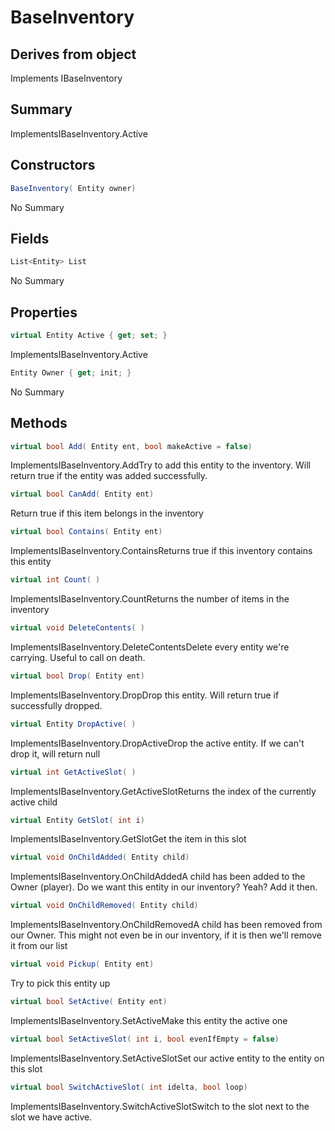 # BaseInventory

## Derives from object
Implements IBaseInventory

## Summary

ImplementsIBaseInventory.Active
## Constructors

```c#
BaseInventory( Entity owner) 
```
No Summary
## Fields

```c#
List<Entity> List
```
No Summary
## Properties

```c#
virtual Entity Active { get; set; } 
```
ImplementsIBaseInventory.Active
```c#
Entity Owner { get; init; } 
```
No Summary
## Methods

```c#
virtual bool Add( Entity ent, bool makeActive = false) 
```
ImplementsIBaseInventory.AddTry to add this entity to the inventory. Will return true
if the entity was added successfully.
```c#
virtual bool CanAdd( Entity ent) 
```
Return true if this item belongs in the inventory
```c#
virtual bool Contains( Entity ent) 
```
ImplementsIBaseInventory.ContainsReturns true if this inventory contains this entity
```c#
virtual int Count( ) 
```
ImplementsIBaseInventory.CountReturns the number of items in the inventory
```c#
virtual void DeleteContents( ) 
```
ImplementsIBaseInventory.DeleteContentsDelete every entity we're carrying. Useful to call on death.
```c#
virtual bool Drop( Entity ent) 
```
ImplementsIBaseInventory.DropDrop this entity. Will return true if successfully dropped.
```c#
virtual Entity DropActive( ) 
```
ImplementsIBaseInventory.DropActiveDrop the active entity. If we can't drop it, will return null
```c#
virtual int GetActiveSlot( ) 
```
ImplementsIBaseInventory.GetActiveSlotReturns the index of the currently active child
```c#
virtual Entity GetSlot( int i) 
```
ImplementsIBaseInventory.GetSlotGet the item in this slot
```c#
virtual void OnChildAdded( Entity child) 
```
ImplementsIBaseInventory.OnChildAddedA child has been added to the Owner (player). Do we want this
entity in our inventory? Yeah? Add it then.
```c#
virtual void OnChildRemoved( Entity child) 
```
ImplementsIBaseInventory.OnChildRemovedA child has been removed from our Owner. This might not even
be in our inventory, if it is then we'll remove it from our list
```c#
virtual void Pickup( Entity ent) 
```
Try to pick this entity up
```c#
virtual bool SetActive( Entity ent) 
```
ImplementsIBaseInventory.SetActiveMake this entity the active one
```c#
virtual bool SetActiveSlot( int i, bool evenIfEmpty = false) 
```
ImplementsIBaseInventory.SetActiveSlotSet our active entity to the entity on this slot
```c#
virtual bool SwitchActiveSlot( int idelta, bool loop) 
```
ImplementsIBaseInventory.SwitchActiveSlotSwitch to the slot next to the slot we have active.
